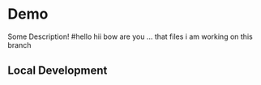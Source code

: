 # Demo

Some Description!
#hello hii bow are you ...
that files 
i am working on this branch



## Local Development

